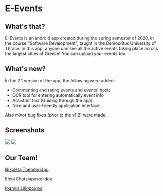 # E-Events
## What's that?
E-Events is an android app created during the spring semester of 2020, in the course "Software Development", taught in the Democritus University of Thrace.
In this app, anyone can see all the active events taking place across the largest cities of Greece! You can upload your events too.

## What's new?
In the 2.1 version of the app, the following were added:
- Commenting and rating events and events' hosts
- OCR tool for entering automatically event info
- Assistant tool (Guiding through the app)
- Nice and user-friendly application interface

Also minor bug fixes (prior to the v1.2) were made.

## Screenshots

![](https://user-images.githubusercontent.com/64840630/110119754-e68d1600-7dc4-11eb-804d-f4ef46635066.jpg)
![](img2.jpg)

## Our Team!

[Nikoleta Theodoridou](https://github.com/NikolTh)

Eleni Chatziapostolidou

[Ioannis Liliopoulos](https://github.com/Johnylil)
